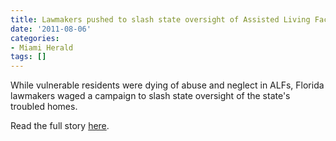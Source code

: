 ```yaml
---
title: Lawmakers pushed to slash state oversight of Assisted Living Facilities
date: '2011-08-06'
categories:
- Miami Herald
tags: []
---
```

While vulnerable residents were dying of abuse and neglect in ALFs, Florida lawmakers waged a campaign to slash state oversight of the state's troubled homes.

Read the full story [here](http://www.miamiherald.com/2011/08/06/2348152/lawmakers-pushed-to-slash-state.html).